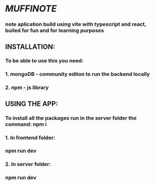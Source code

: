# ***MUFFINOTE***

### note aplication build using vite with typescript and react, builed for fun and for learning purposes



## INSTALLATION:

### To be able to use this you need:
### 1. mongoDB - community editon to run the backend locally
### 2. npm - js library

## USING THE APP:

### To install all the packages run in the server folder the command: npm i


### 1. In frontend folder:
### npm run dev
### 2. In server folder:
### npm run dev


